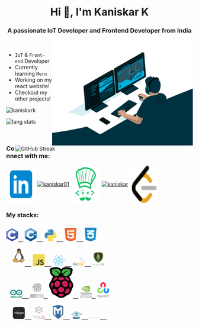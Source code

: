 <h1 align="center">Hi 👋, I'm Kaniskar K</h1>
<h3 align="center">A passionate IoT Developer and Frontend Developer from India</h3>


<img align="right" alt="desk" width="380px" src="./images/programmer.gif">
&ensp;

- `IoT` & `Front-end` Developer
- Currently learning `Mern`
- Working on my react website!
- Checkout my other projects!
<p align="left"> <img src="https://komarev.com/ghpvc/?username=kaniskark&label=Profile%20views&color=0e75b6&style=flat" alt="kaniskark" /> </p>
<p align="left">
<img alt="lang stats" src="https://github-readme-stats.vercel.app/api/top-langs/?username=KaniskarK&layout=compact&hide_border=true&bg_color=1b2731&text_color=ebdfe2&title_color=eb1622&langs_count=10&hide=procfile&exclude_repo=dice,blog">
</p>

<img align="right" alt="GitHub Streak" width="480px" src="https://github-readme-streak-stats.herokuapp.com?user=KaniskarK&theme=vue-dark&hide_border=true">&ensp;


<h3 align="left">Connect with me:</h3>
<p align="left">
<a href="https://www.linkedin.com/in/kaniskar-k-a22520200/" target="blank"><img align="center" src="./images/linkedin.svg" alt="kaniskar" height="100" width="80" /></a>
<a href="https://stackoverflow.com/users/19772425/kaniskar" target="blank"><img align="center" src="./images/stackoverflow.svg" alt="kaniskar01" height="100" width="80" /></a>
<a href="https://www.codechef.com/users/kaniskar_61" target="blank"><img align="center" src="./images/code.svg" alt="kaniskar_61" height="100" width="80" /></a>
<a href="https://www.hackerrank.com/kaniskar01" target="blank"><img align="center" src="https://raw.githubusercontent.com/rahuldkjain/github-profile-readme-generator/master/src/images/icons/Social/hackerrank.svg" alt="kaniskar" height="100" width="80" /></a>
<a href="https://leetcode.com/KANISKAR/" target="blank"><img align="center" src="./images/Leetcode.svg" alt="kaniskar" height="100" width="80" /></a>
</p>

### My stacks:

<div align="left">
<div>
    <a href="(https://en.wikipedia.org/wiki/C_(programming_language)"> <img alt=".c" src="./images/c.svg" width="32px" />&ensp;&ensp;</a>
    <a href="(https://cplusplus.com/doc/tutorial/)"> <img alt="cpp" src="./images/c++.svg" width="32px" /> &ensp;&ensp;</a>
    <a href="https://www.python.org/"> <img alt="py" src="./images/python.svg" width="32px" /> &ensp;&ensp;</a>
    <a href="https://developer.mozilla.org/en-US/docs/Web/HTML"> <img alt="htm" src="./images/html.svg" width="32px" /> &ensp;&ensp;</a>
    <a href="https://developer.mozilla.org/en-US/docs/Web/CSS"> <img alt="css" src="./images/css.svg" width="32px" /></a>
</div>
&ensp;
<div>
    &ensp;&ensp;
    <a href="https://www.linux.org/"> <img alt="Linux" src="./images/linux.svg" width="32px" /> &ensp;&ensp;</a>
    <a href="https://javascript.info/"> <img alt="javascript" src="./images/javascript.svg" width="32px" /> &ensp;&ensp;</a>
    <a href="https://reactjs.org/"> <img alt="react" src="./images/react.svg" width="32px" /> &ensp;&ensp;</a>
    <a href="https://www.mysql.com/"> <img alt="mysql" src="./images/mysql.svg" width="32px" /> &ensp;&ensp;</a>
    <a href="https://www.mongodb.com/"> <img alt="mongodb" src="./images/mongodb.svg" width="32px" /></a>
</div>
<div>
    &ensp;
    <a href="https://www.arduino.cc/"> <img alt=".vue" src="./images/arduino.svg" width="32px" /> &ensp;&ensp;</a>
    <a href="https://www.espressif.com/en/products/socs/esp8266"> <img alt="esp8266" src="./images/esp8266.svg" width="36px" /> &ensp;</a>
    <a href="https://www.raspberrypi.org/"> <img alt="raspberrypi" src="./images/raspberrypi.svg" width="65px" />&ensp;&ensp;</a>
    <a href="https://developer.nvidia.com/embedded/jetson-nano-developer-kit"> <img alt="jetson_nano" src="./images/jetsen.svg" width="32px" /> &ensp;</a>
    <a href="https://opencv.org/"> <img alt="opencv" src="./images/opencv.svg" width="32px" /></a>
</div>
&ensp;
<div>
    &ensp;&ensp;
    <a href="https://www.ryzerobotics.com/tello"> <img alt="tello" src="./images/tello.svg" width="32px" /> &ensp;&ensp;</a>
    <a href="https://pjreddie.com/darknet/yolo/"> <img alt="yolo" src="./images/yolo.svg" width="32px" /> &ensp;&ensp;</a>
    <a href="https://www.metasploit.com/"> <img alt="metasploit" src="./images/metasploit.svg" width="28px" /> &ensp;&ensp;</a>
    <a href="https://nmap.org/"> <img alt="nmap" src="./images/nmap.svg" width="28px" /> &ensp;&ensp;</a>
    <a href="https://www.maltego.com/"> <img alt="maltego" src="./images/maltego.svg" width="28px" /> &ensp;&ensp;</a>
</div>
&ensp;

</div>
&ensp;
